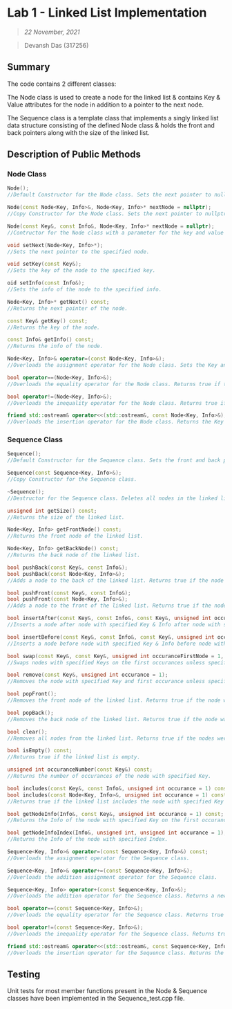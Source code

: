 # Lab 1 - Linked List Implementation

> *22 November, 2021*

> Devansh Das (317256)

## Summary

The code contains 2 different classes:

The Node class is used to create a node for the linked list & contains Key & Value attributes for the node in addition to a pointer to the next node.

The Sequence class is a template class that implements a singly linked list data structure consisting of the defined Node class & holds the front and back pointers along with the size of the linked list.

## Description of Public Methods

### Node Class

``` c++
Node();
//Default Constructor for the Node class. Sets the next pointer to nullptr.
```

``` c++
Node(const Node<Key, Info>&, Node<Key, Info>* nextNode = nullptr);
//Copy Constructor for the Node class. Sets the next pointer to nullptr unless specified.
```

``` c++
Node(const Key&, const Info&, Node<Key, Info>* nextNode = nullptr);
//Contructor for the Node class with a parameter for the key and value of the node. Sets the next pointer to nullptr unless specified.
```

``` c++
void setNext(Node<Key, Info>*);
//Sets the next pointer to the specified node.
```

``` c++
void setKey(const Key&);
//Sets the key of the node to the specified key.
```

``` c++
oid setInfo(const Info&);
//Sets the info of the node to the specified info.
```

``` c++
Node<Key, Info>* getNext() const;
//Returns the next pointer of the node.
```

``` c++
const Key& getKey() const;
//Returns the key of the node.
```

``` c++
const Info& getInfo() const;
//Returns the info of the node.
```

``` c++
Node<Key, Info>& operator=(const Node<Key, Info>&);
//Overloads the assignment operator for the Node class. Sets the Key and Info of the node to the specified node & sets the next pointer to nullptr.
```

``` c++
bool operator==(Node<Key, Info>&);
//Overloads the equality operator for the Node class. Returns true if the Key and Info of the node are equal to the specified node.
```

``` c++
bool operator!=(Node<Key, Info>&);
//Overloads the inequality operator for the Node class. Returns true if the Key and Info of the node are not equal to the specified node.
```

``` c++
friend std::ostream& operator<<(std::ostream&, const Node<Key, Info>&);
//Overloads the insertion operator for the Node class. Returns the Key and Info of the node.
```

### Sequence Class

``` c++
Sequence();
//Default Constructor for the Sequence class. Sets the front and back pointers to nullptr & sets the size to 0.
```

``` c++
Sequence(const Sequence<Key, Info>&);
//Copy Constructor for the Sequence class.
```

``` c++
~Sequence();
//Destructor for the Sequence class. Deletes all nodes in the linked list.
```

``` c++
unsigned int getSize() const;
//Returns the size of the linked list.
```

``` c++
Node<Key, Info> getFrontNode() const;
//Returns the front node of the linked list.
```

``` c++
Node<Key, Info> getBackNode() const;
//Returns the back node of the linked list.
```

``` c++
bool pushBack(const Key&, const Info&);
bool pushBack(const Node<Key, Info>&);
//Adds a node to the back of the linked list. Returns true if the node was added successfully. The two overloads of the function are used to add a node with a specified key and info or with a specified node.
```

``` c++
bool pushFront(const Key&, const Info&);
bool pushFront(const Node<Key, Info>&);
//Adds a node to the front of the linked list. Returns true if the node was added successfully. The two overloads of the function are used to add a node with a specified key and info or with a specified node.
```

``` c++
bool insertAfter(const Key&, const Info&, const Key&, unsigned int occurance = 1);
//Inserts a node after node with specified Key & Info after node with specified Key and first occurance unless specified. Returns true if the node was added successfully.
```

``` c++
bool insertBefore(const Key&, const Info&, const Key&, unsigned int occurance = 1);
//Inserts a node before node with specified Key & Info before node with specified Key and first occurance unless specified. Returns true if the node was added successfully.
```

``` c++
bool swap(const Key&, const Key&, unsigned int occuranceFirstNode = 1, unsigned int occuranceSecondNode = 1);
//Swaps nodes with specified Keys on the first occurances unless specified. Returns true if the nodes were swapped successfully.
```

``` c++
bool remove(const Key&, unsigned int occurance = 1);
//Removes the node with specified Key and first occurance unless specified. Returns true if the node was removed successfully.
```

``` c++
bool popFront();
//Removes the front node of the linked list. Returns true if the node was removed successfully.
```

``` c++
bool popBack();
//Removes the back node of the linked list. Returns true if the node was removed successfully.
```

``` c++
bool clear();
//Removes all nodes from the linked list. Returns true if the nodes were removed successfully.
```

``` c++
bool isEmpty() const;
//Returns true if the linked list is empty.
```

``` c++
unsigned int occuranceNumber(const Key&) const;
//Returns the number of occurances of the node with specified Key.
```

``` c++
bool includes(const Key&, const Info&, unsigned int occurance = 1) const;
bool includes(const Node<Key, Info>&, unsigned int occurance = 1) const;
//Returns true if the linked list includes the node with specified Key and Info on the first occurance unless specified. The two overloads of the function are used to check if the linked list includes the node with specified Key and Info or with a specified node.
```

``` c++
bool getNodeInfo(Info&, const Key&, unsigned int occurance = 1) const;
//Returns the Info of the node with specified Key on the first occurance unless specified.
```

``` c++
bool getNodeInfoIndex(Info&, unsigned int, unsigned int occurance = 1);
//Returns the Info of the node with specified Index.
```

``` c++
Sequence<Key, Info>& operator=(const Sequence<Key, Info>&) const;
//Overloads the assignment operator for the Sequence class.
```

``` c++
Sequence<Key, Info>& operator+=(const Sequence<Key, Info>&);
//Overloads the addition assignment operator for the Sequence class.
```

``` c++
Sequence<Key, Info> operator+(const Sequence<Key, Info>&);
//Overloads the addition operator for the Sequence class. Returns a new Sequence with the nodes of the two sequences.
```

``` c++
bool operator==(const Sequence<Key, Info>&);
//Overloads the equality operator for the Sequence class. Returns true if the Key and Info of all the nodes are equal & in the same order.
```

``` c++
bool operator!=(const Sequence<Key, Info>&);
//Overloads the inequality operator for the Sequence class. Returns true if the Key and Info of all the nodes are not equal or not in the same order.
```

``` c++
friend std::ostream& operator<<(std::ostream&, const Sequence<Key, Info>&);
//Overloads the insertion operator for the Sequence class. Returns the Key and Info of all the nodes.
```

## Testing

Unit tests for most member functions present in the Node & Sequence classes have been implemented in the Sequence_test.cpp file.